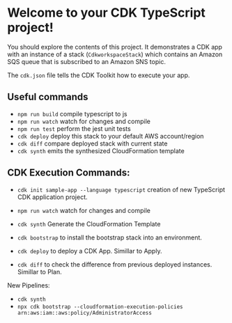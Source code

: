 # Welcome to your CDK TypeScript project!

You should explore the contents of this project. It demonstrates a CDK app with an instance of a stack (`CdkworkspaceStack`)
which contains an Amazon SQS queue that is subscribed to an Amazon SNS topic.

The `cdk.json` file tells the CDK Toolkit how to execute your app.

## Useful commands

 * `npm run build`   compile typescript to js
 * `npm run watch`   watch for changes and compile
 * `npm run test`    perform the jest unit tests
 * `cdk deploy`      deploy this stack to your default AWS account/region
 * `cdk diff`        compare deployed stack with current state
 * `cdk synth`       emits the synthesized CloudFormation template


 ## CDK Execution Commands:

* `cdk init sample-app --language typescript` creation of new TypeScript CDK application project.

* `npm run watch` watch for changes and compile
* `cdk synth` Generate the CloudFormation Template
* `cdk bootstrap` to install the bootstrap stack into an environment.
* `cdk deploy`  to deploy a CDK App. Simillar to Apply.
* `cdk diff` to check the difference from previous deployed instances. Simillar to Plan.  



New Pipelines:
* `cdk synth`
* `npx cdk bootstrap --cloudformation-execution-policies arn:aws:iam::aws:policy/AdministratorAccess `

